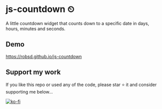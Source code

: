 # js-countdown ⏲

A little countdown widget that counts down to a specific date in days, hours, minutes and seconds.

## Demo

https://robsd.github.io/js-countdown

## Support my work

If you like this repo or used any of the code, please star ⭐ it and consider supporting me below...

[![ko-fi](https://ko-fi.com/img/githubbutton_sm.svg)](https://ko-fi.com/F1F34TIDQ)